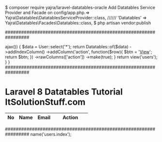 $ composer require yajra/laravel-datatables-oracle
Add Datatables Service Provider and Facade on config/app.php.=>
Yajra\Datatables\DatatablesServiceProvider::class,
//////
'Datatables' => Yajra\Datatables\Facades\Datatables::class,
$ php artisan vendor:publish


#################################################################
<?php
  
namespace App\Http\Controllers;
  
use Illuminate\Http\Request;
use App\Models\User;
use DataTables;
  
class UserController extends Controller
{
    /**
     * Display a listing of the resource.
     *
     * @return \Illuminate\Http\Response
     */
    public function index(Request $request)
    {
        if ($request->ajax()) {
            $data = User::select('*');
            return Datatables::of($data)
                    ->addIndexColumn()
                    ->addColumn('action', function($row){
     
                           $btn = '<a href="javascript:void(0)" class="edit btn btn-primary btn-sm">View</a>';
    
                            return $btn;
                    })
                    ->rawColumns(['action'])
                    ->make(true);
        }
        
        return view('users');
    }
}

#################################################################

<!DOCTYPE html>
<html>
<head>
    <title>Laravel 8 Datatables Tutorial - ItSolutionStuff.com</title>
    <meta name="csrf-token" content="{{ csrf_token() }}">
    <link rel="stylesheet" href="https://cdnjs.cloudflare.com/ajax/libs/twitter-bootstrap/4.1.3/css/bootstrap.min.css" />
    <link href="https://cdn.datatables.net/1.10.16/css/jquery.dataTables.min.css" rel="stylesheet">
    <link href="https://cdn.datatables.net/1.10.19/css/dataTables.bootstrap4.min.css" rel="stylesheet">
    <script src="https://ajax.googleapis.com/ajax/libs/jquery/1.9.1/jquery.js"></script>  
    <script src="https://cdnjs.cloudflare.com/ajax/libs/jquery-validate/1.19.0/jquery.validate.js"></script>
    <script src="https://cdn.datatables.net/1.10.16/js/jquery.dataTables.min.js"></script>
    <script src="https://stackpath.bootstrapcdn.com/bootstrap/4.1.3/js/bootstrap.min.js"></script>
    <script src="https://cdn.datatables.net/1.10.19/js/dataTables.bootstrap4.min.js"></script>
</head>
<body>
    
<div class="container">
    <h1>Laravel 8 Datatables Tutorial <br/> ItSolutionStuff.com</h1>
    <table class="table table-bordered data-table">
        <thead>
            <tr>
                <th>No</th>
                <th>Name</th>
                <th>Email</th>
                <th width="100px">Action</th>
            </tr>
        </thead>
        <tbody>
        </tbody>
    </table>
</div>
   
</body>
   
<script type="text/javascript">
  $(function () {
    
    var table = $('.data-table').DataTable({
        processing: true,
        serverSide: true,
        ajax: "{{ route('users.index') }}",
        columns: [
            {data: 'id', name: 'id'},
            {data: 'name', name: 'name'},
            {data: 'email', name: 'email'},
            {data: 'action', name: 'action', orderable: false, searchable: false},
        ]
    });
    
  });
</script>
</html>


#################################################################

<?php
  
use Illuminate\Support\Facades\Route;
  
use App\Http\Controllers\UserController;

  
Route::get('users', [UserController::class, 'index'])->name('users.index');
